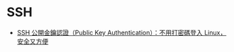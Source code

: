 # SSH

* [SSH 公開金鑰認證（Public Key Authentication）：不用打密碼登入 Linux，安全又方便](https://blog.gtwang.org/linux/linux-ssh-public-key-authentication/)